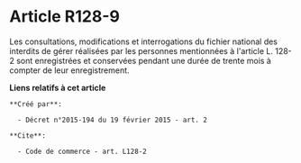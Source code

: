 # Article R128-9

Les consultations, modifications et interrogations du fichier national des interdits de gérer réalisées par les personnes
mentionnées à l'article L. 128-2 sont enregistrées et conservées pendant une durée de trente mois à compter de leur
enregistrement.

**Liens relatifs à cet article**

	**Créé par**:

	  - Décret n°2015-194 du 19 février 2015 - art. 2

	**Cite**:

	  - Code de commerce - art. L128-2
